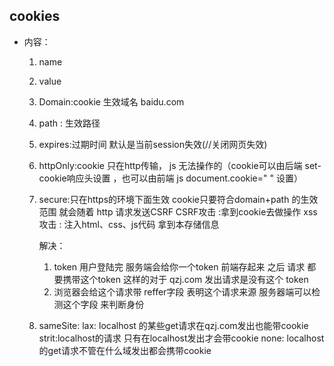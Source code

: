## cookies
 - 内容：
    1. name
    2. value
    3. Domain:cookie 生效域名 baidu.com
    4. path : 生效路径
    5. expires:过期时间 默认是当前session失效(//关闭网页失效)
    6. httpOnly:cookie 只在http传输， js 无法操作的（cookie可以由后端 set-cookie响应头设置 ，也可以由前端 js document.cookie=" " 设置）
    7. secure:只在https的环境下面生效
    cookie只要符合domain+path 的生效范围 就会随着 http 请求发送CSRF
        CSRF攻击 :拿到cookie去做操作
        xss攻击 : 注入html、css、js代码 拿到本存储信息

            
        解决：
        1. token 
            用户登陆完 服务端会给你一个token
            前端存起来
            之后 请求 都要携带这个token
            这样的对于 qzj.com  发出请求是没有这个 token 
        2. 浏览器会给这个请求带 reffer字段 表明这个请求来源
            服务器端可以检测这个字段 来判断身份
         
    8. sameSite:
        lax: localhost 的某些get请求在qzj.com发出也能带cookie
        strit:localhost的请求 只有在localhost发出才会带cookie
        none: localhost的get请求不管在什么域发出都会携带cookie
